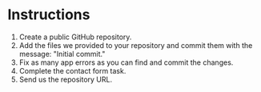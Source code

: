 # Instructions

1. Create a public GitHub repository.
2. Add the files we provided to your repository and commit them with the message: "Initial commit."
3. Fix as many app errors as you can find and commit the changes.
4. Complete the contact form task.
5. Send us the repository URL.
